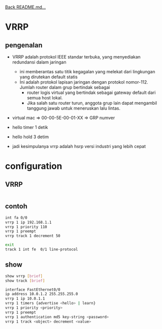 <a href="../../README.md#back">Back README.md...</a>

# VRRP
## pengenalan
- VRRP adalah protokol IEEE standar terbuka, yang menyediakan redundansi dalam jaringan
    - ini memberantas satu titik kegagalan yang melekat dari lingkungan yang dirutekan default statis
    - Ini adalah protokol lapisan jaringan dengan protokol nomor-112. Jumlah router dalam grup bertindak sebagai 
        - router logis virtual yang bertindak sebagai gateway default dari semua host lokal. 
        - Jika salah satu router turun, anggota grup lain dapat mengambil tanggung jawab untuk meneruskan lalu lintas.

- virtual  mac => 00-00-5E-00-01-XX => GRP numver
- hello timer 1 detik
- hello hold 3 detim

- jadi kesimpulanya vrrp adalah hsrp versi industri yang lebih cepat

# configuration
## VRRP
```bash
```

## contoh
```bash
int fa 0/0
vrrp 1 ip 192.168.1.1
vrrp 1 priority 110
vrrp 1 preempt
vrrp track 1 decrement 50

exit
track 1 int fe  0/1 line-protocol
```

## show
```bash
show vrrp [brief]
show track [brief]
```

```bash
interface FastEthernet0/0
ip address 10.0.1.2 255.255.255.0
vrrp 1 ip 10.0.1.1
vrrp 1 timers {advertise <hello> | learn}
vrrp 1 priority <priority>
vrrp 1 preempt
vrrp 1 authentication md5 key-string <password>
vrrp 1 track <object> decrement <value>
```